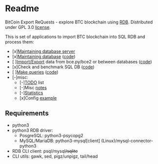# Readme

BitCoin Export ReQuests - explore BTC blockchain using [RDB](https://en.wikipedia.org/wiki/Relational_database).
Distributed under GPL 3.0 [license](LICENSE).

This is set of applications to import BTC blockchain into SQL RDB and process them:

- [x][Maintaining database server](doc/DBS.md)
- [x][Maintaining database](doc/DB.md) ([code](dbctl/))
- [ ][Import/Export](doc/ImpEx.md) data from bce.py/bce2 or between databases ([code](impex/))
- [x]Check and benchmark SQL DB ([code](test/))
- [ ][Make queries](doc/BCERQ.md) ([code](query/))
- [-]misc:
  - [-][TODO](doc/TODO.md) list
  - [-]Misc [notes](doc/NOTES.md)
  - [-][Statistics](doc/Stat.md)
  - [x]Config [example](doc/bcerq.ini.sample)

## Requirements

- python3
- python3 RDB driver:
  - PosgreSQL: python3-psycopg2
  - MySQL/MariaDB: python3-mysql[client] (Linux)/mysql-connector-python3
- RDB CLI client: psql/mysql~~/sqlite~~
- CLI utils: gawk, sed, pigz/unpigz, tail/head
